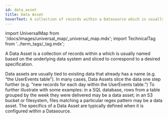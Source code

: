 ```yaml
---
id: data_asset
title: Data Asset
hoverText: A collection of records within a Datasource which is usually named based on the underlying data system and sliced to correspond to a desired specification.
---
```

import UniversalMap from '/docs/images/universal_map/_universal_map.mdx';
import TechnicalTag from '../term_tags/_tag.mdx';

<UniversalMap setup='inactive' connect='active' create='inactive' validate='inactive'/>

A Data Asset is a collection of records within a <TechnicalTag relative="../" tag="datasource" text="Datasource." /> which is usually named based on the underlying data system and sliced to correspond to a desired specification.

Data assets are usually tied to existing data that already has a name (e.g. “the UserEvents table”). In many cases, Data Assets slice the data one step further (e.g. “new records for each day within the UserEvents table.”) To further illustrate with some examples: in a SQL database, rows from a table grouped by the week they were delivered may be a data asset; in an S3 bucket or filesystem, files matching a particular regex pattern may be a data asset. The specifics of a Data Asset are typically defined when it is configured within a Datasource.

<!--

## NOTES: Temporary

### https://docs.google.com/document/d/1oyKFMqo6I6yL3OAy_y-1zn26fsiIzfpXe0uMxKIJmlc/edit
Data assets are usually tied to existing data that already has a name (e.g. “the UserEvents table”). In many cases, Data Assets slice the data one step further (e.g. “new records for each day within the UserEvents table.”)
A collection of records that we care about. For example, in a SQL database, rows from a table grouped by the week they were delivered may be a data asset; in an S3 bucket or filesystem, files matching a particular regex pattern may be a data asset. Data Assets Batches are created from Data Assets, and Data Assets . In the first example of SQL records grouped by week, a Batch could be the records for a given week (created by adding an additional WHERE clause to the query); in the second example, it could be a further refinement of the regex (or a subsequent pattern that is applied) to filter down to a particular data delivery.

-->